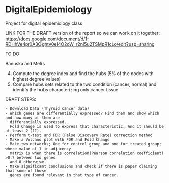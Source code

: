 
# DigitalEpidemiology
Project for digital epidemiology class

LINK FOR THE DRAFT version of the report so we can work on it together:
https://docs.google.com/document/d/1-RDHhVe4pr0A3Oghtv0e14O2oW_r2nI5u2TSMpR1cLo/edit?usp=sharing

TO DO:



Banuska and Melis

4. Compute the degree index and find the hubs (5% of the nodes with highest degree values)
5. Compare hubs sets related to the two condition (cancer, normal) and identify the hubs characterizing only cancer tissue.










DRAFT STEPS:

    - Download Data (Thyroid cancer data)  
    - Which genes are differentially expressed? Find them and show which and how many of them are
      differentially expressed.
      Fold Change is used to express that characteristic. And it should be at least 2 (??).
    - Perform t-test and FDR (False Discovery Rate) correction method
    - Make a Volcano plot with FDR and Fold Change
    - Make two networks; One for control group and one for treated group; where value of 1 in adjacency 
      matrix is when there is correlation(Pearson correlation coefficient) >0.7 between two genes 
      and 0 otherwise.
    - Make significant conclusions and check if there is paper claiming that some of those 
      genes are found relevant in that type of cancer.


 
